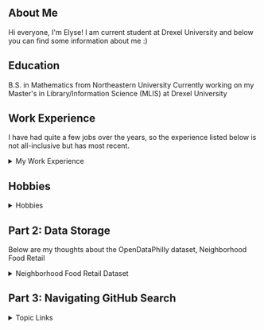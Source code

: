 ## About Me

Hi everyone, I'm Elyse! I am current student at Drexel University and below you can find some information about me :) 

## Education
B.S. in Mathematics from Northeastern University
Currently working on my Master's in Library/Information Science (MLIS) at Drexel University

## Work Experience
I have had quite a few jobs over the years, so the experience listed below is not all-inclusive but has most recent.

<details>
<summary>My Work Experience</summary>

| Company | Job Title |
|-----:|-----------|
|Clark Hill (Law firm)| Accounting and Legal Assistant|
|Opening Doors Therapy| Instructional Aid    |
|    A Novel Idea| Bookseller       |
|    Education United| Teacher/Tutor       | 
|   Sense| Technical Support Analyst       |

</details>

## Hobbies
<details>
<summary>Hobbies</summary>

| Hobby | Description |
|-----:|-----------|
|Gardening| I co-founded a community garden in Philadelphia. Check out my libguide on Community Gardening in Philly [here](https://drexellis.libguides.com/phillycommunitygardening)!|
|Weightlifting|I have done competitive weightlifting in the past but it is currently just a hobby I continue|
|Reading| Not surprising given my chosen Master's program. My favorite genre is Fantasy but I'll read almost anything       |
|Being outside| This doesn't feel like a hobby but so many hobbies are encompassed in it. I love traveling and my goal is to visit every U.S. National Park before I'm 30. I enjoy camping, hiking, and kayaking as well. | 

</details>


## Part 2: Data Storage
Below are my thoughts about the OpenDataPhilly dataset, Neighborhood Food Retail

<details>
<summary>Neighborhood Food Retail Dataset</summary>
1. Why do I find this dataset interesting?
  I initially clicked into the OpenDataPhilly dataset purely because I live in Philly and I was curious to see what data was available to the public. The archived dataset about Philadelphia Food Access caught my eye, which brought me to the up to date version of the data set, Neighborhood Food Retail. Food Access in Philadelphia is a prevalent topic and one I have thought a lot about. Just from my own experience in my neighborhood, the only walkable store for food used to be a Family Dollar (no fresh produce). Then, they opened a Sprouts, which is an extremely inaccessible store for many because of the prices. I have heard similar stories about access in many other areas as well. 
2. What information is contained in the metadata of the dataset you selected? What additional information would be useful to include in the metadata?
  There is a good amount of information contained in the metadata. OpenDataPhilly has a metadata catalog that gives the public access to see the metadata for all the datasets that are listed on the site. The metadata given are name, department responsible for the data, dataset contact, description, development process of the dataset, date range of the dataset, coordinate system, format, table/layer name, whether or not it contains sensitive data, and when the metadata was last updated. It also gives fields of data that were used in forming the dataset, gives datasets that are other versions or subsets of the Neighborhood Food Retail Dataset, reference files, reports or websites that provide additional info about the dataset, and endpoints. It is slightly confusing because there is a Neighborhood Food Retail and Access dataset and a Neigborhood Food Retail Dataset, so the only recommendation I have would be to combine them or have a different naming convention. 
  
3. How can the dataset be accessed? Are there any barriers to accessing the data?
  The dataset can be accessed as visualizations created using HTML, and then in downloadable file formats CSV, SHP, GeoJSON, and API. I think they make it pretty accessible because of the visualization tool, which can just be opened in another tab and doesn't require you to download any content. If they didn't have the CSV version, I would say it would be inaccessible to access the raw data but I don't think that's the case. 

</details>

## Part 3: Navigating GitHub Search
<details>
<summary>Topic Links</summary>
The two topics I chose were [metadata](https://github.com/topics/metadata) and [web archiving](https://github.com/topics/web-archiving). 

One of the repositories within the metadata topic that I starred was called OpenMetadata, which looks to be some type of standardization tool for metadata. The repository contains descriptions about the features and functions included in OpenMetadata, a demo, documentation, and contributors. They have an open source code that is included as well as known issues.

The other repository I starred is called ArchiveBox, which labels itself as an open source self-hosted web archiving. It has a pretty large following and is really interesting in just the world of personal internet archiving. 

</details>
